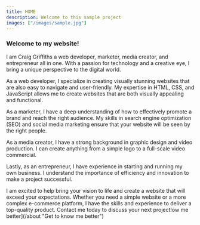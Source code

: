 ```yaml
---
title: HOME
description: Welcome to this sample project
images: ["/images/sample.jpg"]
---
```


<h3>Welcome to my website!</h3>

I am Craig Griffiths a web developer, marketer, media creator, and entrepreneur all in one. With a passion for technology and a creative eye, I bring a unique perspective to the digital world.

As a web developer, I specialize in creating visually stunning websites that are also easy to navigate and user-friendly. My expertise in HTML, CSS, and JavaScript allows me to create websites that are both visually appealing and functional.

As a marketer, I have a deep understanding of how to effectively promote a brand and reach the right audience. My skills in search engine optimization (SEO) and social media marketing ensure that your website will be seen by the right people.

As a media creator, I have a strong background in graphic design and video production. I can create anything from a simple logo to a full-scale video commercial.

Lastly, as an entrepreneur, I have experience in starting and running my own business. I understand the importance of efficiency and innovation to make a project successful.

I am excited to help bring your vision to life and create a website that will exceed your expectations. Whether you need a simple website or a more complex e-commerce platform, I have the skills and experience to deliver a top-quality product. Contact me today to discuss your next project!ow me better](/about "Get to know me better")